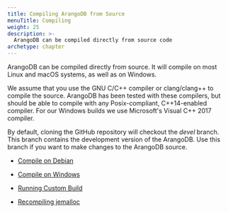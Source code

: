 ```yaml
---
title: Compiling ArangoDB from Source
menuTitle: Compiling
weight: 25
description: >-
  ArangoDB can be compiled directly from source code
archetype: chapter
---
```

ArangoDB can be compiled directly from source. It will compile on most Linux
and macOS systems, as well as on Windows.

We assume that you use the GNU C/C++ compiler or clang/clang++ to compile the
source. ArangoDB has been tested with these compilers, but should be able to
compile with any Posix-compliant, C++14-enabled compiler. For our Windows
builds we use Microsoft's Visual C++ 2017 compiler.

By default, cloning the GitHub repository will checkout the _devel_ branch.
This branch contains the development version of the ArangoDB. Use this branch
if you want to make changes to the ArangoDB source.

- [Compile on Debian](compile-on-debian.md)

- [Compile on Windows](compile-on-windows.md)

- [Running Custom Build](running-custom-build.md)

- [Recompiling jemalloc](recompiling-jemalloc.md)
